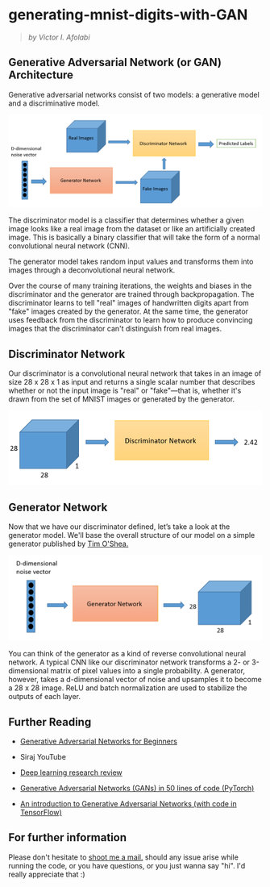 # generating-mnist-digits-with-GAN

> _by Victor I. Afolabi_

## Generative Adversarial Network (or GAN) Architecture

Generative adversarial networks consist of two models: a generative model and a discriminative model.

![GAN architecture](images/GAN_Overall.png)

The discriminator model is a classifier that determines whether a given image looks like a real image from the dataset or like an artificially created image. This is basically a binary classifier that will take the form of a normal convolutional neural network (CNN).

The generator model takes random input values and transforms them into images through a deconvolutional neural network.

Over the course of many training iterations, the weights and biases in the discriminator and the generator are trained through backpropagation. The discriminator learns to tell "real" images of handwritten digits apart from "fake" images created by the generator. At the same time, the generator uses feedback from the discriminator to learn how to produce convincing images that the discriminator can't distinguish from real images.


## Discriminator Network

Our discriminator is a convolutional neural network that takes in an image of size 28 x 28 x 1 as input and returns a single scalar number that describes whether or not the input image is "real" or "fake"—that is, whether it's drawn from the set of MNIST images or generated by the generator.

![Discriminator network](images/GAN_Discriminator.png)

## Generator Network

Now that we have our discriminator defined, let’s take a look at the generator model. We'll base the overall structure of our model on a simple generator published by [Tim O'Shea.](https://github.com/osh/KerasGAN)

![Generator Network](images/GAN_Generator.png)

You can think of the generator as a kind of reverse convolutional neural network. A typical CNN like our discriminator network transforms a 2- or 3-dimensional matrix of pixel values into a single probability. A generator, however, takes a d-dimensional vector of noise and upsamples it to become a 28 x 28 image. ReLU and batch normalization are used to stabilize the outputs of each layer.

## Further Reading

* [Generative Adversarial Networks for Beginners](https://www.oreilly.com/learning/generative-adversarial-networks-for-beginners)

* Siraj YouTube

* [Deep learning research review](https://adeshpande3.github.io/adeshpande3.github.io/Deep-Learning-Research-Review-Week-1-Generative-Adversarial-Nets)

* [Generative Adversarial Networks (GANs) in 50 lines of code (PyTorch)](https://medium.com/@devnag/generative-adversarial-networks-gans-in-50-lines-of-code-pytorch-e81b79659e3f)

* [An introduction to Generative Adversarial Networks (with code in TensorFlow)](http://blog.aylien.com/introduction-generative-adversarial-networks-code-tensorflow/)

## For further information

Please don't hesitate to [shoot me a mail.](mailto:javafolabi@gmail.com) should any issue arise while running the code, or you have questions, or you just wanna say "hi". I'd really appreciate that :)
